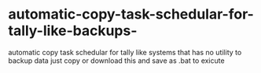 # automatic-copy-task-schedular-for-tally-like-backups-
automatic copy task schedular for tally like systems that has no utility to backup data
just copy or download this and save as .bat to exicute
